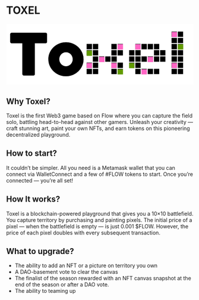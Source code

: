 # TOXEL

![](logo.png)

## Why Toxel?
Toxel is the first Web3 game based on Flow where you can capture the field solo, battling head-to-head against other gamers.
Unleash your creativity — craft stunning art, paint your own NFTs, and earn tokens on this pioneering decentralized playground.

## How to start?
It couldn’t be simpler. All you need is a Metamask wallet that you can connect via WalletConnect and a few of #FLOW tokens to start. Once you’re connected — you’re all set!

## How It works?
Toxel is a blockchain-powered playground that gives you a 10×10 battlefield. You capture territory by purchasing and painting pixels. The initial price of a pixel — when the battlefield is empty — is just 0.001 $FLOW. However, the price of each pixel doubles with every subsequent transaction.

## What to upgrade?
- The ability to add an NFT or a picture on territory you own
- A DAO-basement vote to clear the canvas
- The finalist of the season rewarded with an NFT canvas snapshot at the end of the season or after a DAO vote.
- The ability to teaming up
